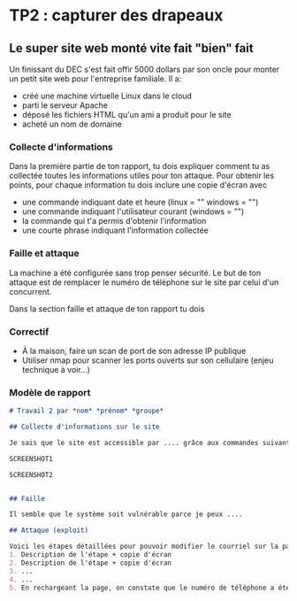 # TP2 : capturer des drapeaux

## Le super site web monté vite fait "bien" fait

Un finissant du DEC s'est fait offir 5000 dollars par son oncle pour monter un petit site web
pour l'entreprise familiale. Il a:
- créé une machine virtuelle Linux dans le cloud
- parti le serveur Apache
- déposé les fichiers HTML qu'un ami a produit pour le site
- acheté un nom de domaine

### Collecte d'informations

Dans la première partie de ton rapport, tu dois expliquer comment tu as collectée toutes les informations
utiles pour ton attaque. Pour obtenir les points, pour chaque information 
tu dois inclure une copie d'écran avec 
- une commande indiquant date et heure (linux = "" windows = "")
- une commande indiquant l'utilisateur courant (windows = "")
- la commande qui t'a permis d'obtenir l'information
- une courte phrase indiquant l'information collectée

### Faille et attaque

La machine a été configurée sans trop penser sécurité. Le but de ton attaque est de remplacer le 
numéro de téléphone sur le site par celui d'un concurrent.


Dans la section faille et attaque de ton rapport tu dois


### Correctif

- À la maison, faire un scan de port de son adresse IP publique
- Utiliser nmap pour scanner les ports ouverts sur son cellulaire (enjeu technique à voir...)



### Modèle de rapport

```markdown
# Travail 2 par *nom* *prénom* *groupe*

## Collecte d'informations sur le site

Je sais que le site est accessible par .... grâce aux commandes suivantes:

SCREENSHOT1

SCREENSHOT2


## Faille 

Il semble que le système soit vulnérable parce je peux ....

## Attaque (exploit)

Voici les étapes détaillées pour pouvoir modifier le courriel sur la page demandée:
1. Description de l'étape + copie d'écran
2. Description de l'étape + copie d'écran
3. ...
4. ...
5. En rechargeant la page, on constate que le numéro de téléphone a été modifié


```
